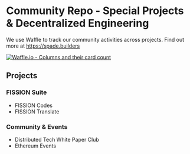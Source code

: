 # Community Repo - Special Projects & Decentralized Engineering

We use Waffle to track our community activities across projects. Find out more at https://spade.builders

[![Waffle.io - Columns and their card count](https://badge.waffle.io/spadebuilders/community.svg?columns=all)](https://waffle.io/spadebuilders/community)

## Projects

### FISSION Suite
* FISSION Codes
* FISSION Translate

### Community & Events
* Distributed Tech White Paper Club
* Ethereum Events
